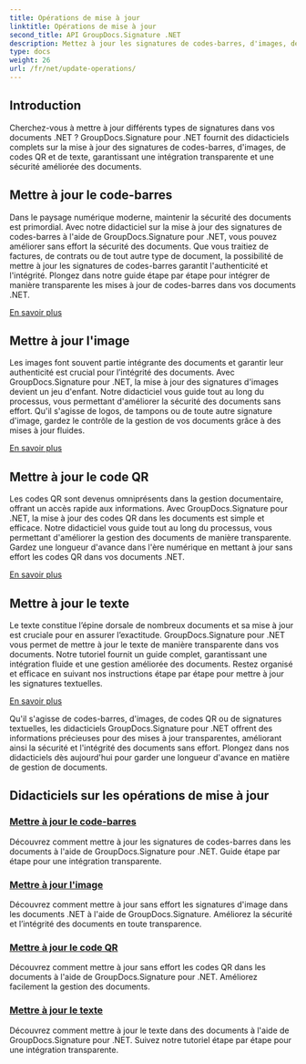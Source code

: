 ```yaml
---
title: Opérations de mise à jour
linktitle: Opérations de mise à jour
second_title: API GroupDocs.Signature .NET
description: Mettez à jour les signatures de codes-barres, d'images, de codes QR et de texte dans les documents .NET avec les didacticiels GroupDocs.Signature pour .NET. Améliorez la sécurité et la gestion des documents.
type: docs
weight: 26
url: /fr/net/update-operations/
---
```

## Introduction

Cherchez-vous à mettre à jour différents types de signatures dans vos documents .NET ? GroupDocs.Signature pour .NET fournit des didacticiels complets sur la mise à jour des signatures de codes-barres, d'images, de codes QR et de texte, garantissant une intégration transparente et une sécurité améliorée des documents.

## Mettre à jour le code-barres
Dans le paysage numérique moderne, maintenir la sécurité des documents est primordial. Avec notre didacticiel sur la mise à jour des signatures de codes-barres à l'aide de GroupDocs.Signature pour .NET, vous pouvez améliorer sans effort la sécurité des documents. Que vous traitiez de factures, de contrats ou de tout autre type de document, la possibilité de mettre à jour les signatures de codes-barres garantit l'authenticité et l'intégrité. Plongez dans notre guide étape par étape pour intégrer de manière transparente les mises à jour de codes-barres dans vos documents .NET.

[En savoir plus](./update-barcode/)

## Mettre à jour l'image
Les images font souvent partie intégrante des documents et garantir leur authenticité est crucial pour l’intégrité des documents. Avec GroupDocs.Signature pour .NET, la mise à jour des signatures d'images devient un jeu d'enfant. Notre didacticiel vous guide tout au long du processus, vous permettant d'améliorer la sécurité des documents sans effort. Qu'il s'agisse de logos, de tampons ou de toute autre signature d'image, gardez le contrôle de la gestion de vos documents grâce à des mises à jour fluides.

[En savoir plus](./update-image/)

## Mettre à jour le code QR
Les codes QR sont devenus omniprésents dans la gestion documentaire, offrant un accès rapide aux informations. Avec GroupDocs.Signature pour .NET, la mise à jour des codes QR dans les documents est simple et efficace. Notre didacticiel vous guide tout au long du processus, vous permettant d'améliorer la gestion des documents de manière transparente. Gardez une longueur d'avance dans l'ère numérique en mettant à jour sans effort les codes QR dans vos documents .NET.

[En savoir plus](./update-qr-code/)

## Mettre à jour le texte
Le texte constitue l’épine dorsale de nombreux documents et sa mise à jour est cruciale pour en assurer l’exactitude. GroupDocs.Signature pour .NET vous permet de mettre à jour le texte de manière transparente dans vos documents. Notre tutoriel fournit un guide complet, garantissant une intégration fluide et une gestion améliorée des documents. Restez organisé et efficace en suivant nos instructions étape par étape pour mettre à jour les signatures textuelles.

[En savoir plus](./update-text/)

Qu'il s'agisse de codes-barres, d'images, de codes QR ou de signatures textuelles, les didacticiels GroupDocs.Signature pour .NET offrent des informations précieuses pour des mises à jour transparentes, améliorant ainsi la sécurité et l'intégrité des documents sans effort. Plongez dans nos didacticiels dès aujourd'hui pour garder une longueur d'avance en matière de gestion de documents.
## Didacticiels sur les opérations de mise à jour
### [Mettre à jour le code-barres](./update-barcode/)
Découvrez comment mettre à jour les signatures de codes-barres dans les documents à l'aide de GroupDocs.Signature pour .NET. Guide étape par étape pour une intégration transparente.
### [Mettre à jour l'image](./update-image/)
Découvrez comment mettre à jour sans effort les signatures d'image dans les documents .NET à l'aide de GroupDocs.Signature. Améliorez la sécurité et l’intégrité des documents en toute transparence.
### [Mettre à jour le code QR](./update-qr-code/)
Découvrez comment mettre à jour sans effort les codes QR dans les documents à l'aide de GroupDocs.Signature pour .NET. Améliorez facilement la gestion des documents.
### [Mettre à jour le texte](./update-text/)
Découvrez comment mettre à jour le texte dans des documents à l'aide de GroupDocs.Signature pour .NET. Suivez notre tutoriel étape par étape pour une intégration transparente.